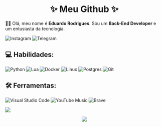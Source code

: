 <h1 align="center">✨ Meu Github ✨</h1>

👋🏽 Olá, meu nome é **Eduardo Rodrigues**. Sou um **Back-End Developer** e um entusiasta da tecnologia.   

![Instagram](https://img.shields.io/badge/siredurs-%23E4405F.svg?style=for-the-badge&logo=Instagram&logoColor=white)
![Telegram](https://img.shields.io/badge/siredurs-2CA5E0?style=for-the-badge&logo=telegram&logoColor=white)

## 💻 Habilidades:

![Python](https://img.shields.io/badge/Python-FFD43B?style=for-the-badge&logo=python&logoColor=blue)
![Lua](https://img.shields.io/badge/lua-%232C2D72.svg?style=for-the-badge&logo=lua&logoColor=white)
![Docker](https://img.shields.io/badge/docker-%230db7ed.svg?style=for-the-badge&logo=docker&logoColor=white)
![Linux](https://img.shields.io/badge/Linux-FCC624?style=for-the-badge&logo=linux&logoColor=black)
![Postgres](https://img.shields.io/badge/postgres-%23316192.svg?style=for-the-badge&logo=postgresql&logoColor=white)
![Git](https://img.shields.io/badge/GIT-E44C30?style=for-the-badge&logo=git&logoColor=white)

## 🛠 Ferramentas:
![Visual Studio Code](https://img.shields.io/badge/Visual%20Studio%20Code-0078d7.svg?style=for-the-badge&logo=visual-studio-code&logoColor=white)
![YouTube Music](https://img.shields.io/badge/YouTube_Music-FF0000?style=for-the-badge&logo=youtube-music&logoColor=white)
![Brave](https://img.shields.io/badge/Brave-FF1B2D?style=for-the-badge&logo=Brave&logoColor=white)

<img align="center" src="https://github-readme-stats.vercel.app/api?username=SirEduRs&theme=synthwave&show_icons=true&locale=pt-br&border_radius=15&hide_rank=true"/>

<p align="center">
<img src="https://badges.pufler.dev/visits/SirEduRs/SirEduRs"/>
</p>
